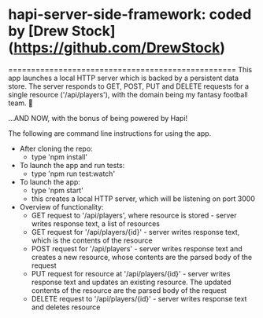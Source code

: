 # hapi-server-side-framework: coded by [Drew Stock] (https://github.com/DrewStock)
==================================================
This app launches a local HTTP server which is backed by a persistent data store. The server responds to GET, POST, PUT and DELETE requests for a single resource ('/api/players'), with the domain being my fantasy football team. :football:

...AND NOW, with the bonus of being powered by Hapi!

The following are command line instructions for using the app.

* After cloning the repo:
    * type 'npm install'
* To launch the app and run tests:
    * type 'npm run test:watch'
* To launch the app:
    * type 'npm start'
    * this creates a local HTTP server, which will be listening on port 3000
* Overview of functionality:
    * GET request to '/api/players', where resource is stored - server writes response text, a list of resources
    * GET request for '/api/players/{id}' - server writes response text, which is the contents of the resource
    * POST request for '/api/players' - server writes response text and creates a new resource, whose contents are the parsed body of the request
    * PUT request for resource at '/api/players/{id}' - server writes response text and updates an existing resource. The updated contents of the resource are the parsed body of the request
    * DELETE request to '/api/players/{id}' - server writes response text and deletes resource
